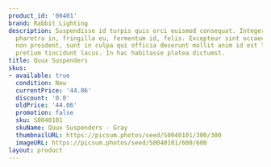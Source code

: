 ```yaml
---
product_id: '00401'
brand: Rabbit Lighting
description: Suspendisse id turpis quis orci euismod consequat. Integer sem velit,
  pharetra in, fringilla eu, fermentum id, felis. Excepteur sint occaecat cupidatat
  non proident, sunt in culpa qui officia deserunt mollit anim id est laborum.Curabitur
  pretium tincidunt lacus. In hac habitasse platea dictumst.
title: Quux Suspenders
skus:
- available: true
  condition: New
  currentPrice: '44.06'
  discount: '0.0'
  oldPrice: '44.06'
  promotion: false
  sku: S0040101
  skuName: Quux Suspenders - Gray
  thumbnailURL: https://picsum.photos/seed/S0040101/300/300
  imageURL: https://picsum.photos/seed/S0040101/600/600
layout: product
---
```

